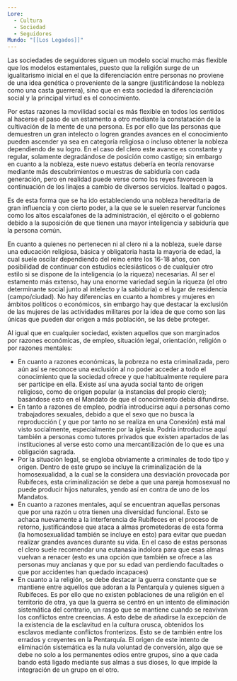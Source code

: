 ```yaml
---
Lore:
  - Cultura
  - Sociedad
  - Seguidores
Mundo: "[[Los Legados]]"
---
```

 Las sociedades de seguidores siguen un modelo social mucho más flexible que los modelos estamentales, puesto que la religión surge de un igualitarismo inicial en el que la diferenciación entre personas no proviene de una idea genética o proveniente de la sangre (justificándose la nobleza como una casta guerrera), sino que en esta sociedad la diferenciación social y la principal virtud es el conocimiento. 

Por estas razones la movilidad social es más flexible en todos los sentidos al hacerse el paso de un estamento a otro mediante la constatación de la cultivación de la mente de una persona. Es por ello que las personas que demuestren un gran intelecto o logren grandes avances en el conocimiento pueden ascender ya sea en categoría religiosa o incluso obtener la nobleza dependiendo de su logro. En el caso del clero este avance es constante y regular, solamente degradándose de posición como castigo; sin embargo en cuanto a la nobleza, este nuevo estatus debería en teoría renovarse mediante más descubrimientos o muestras de sabiduría con cada generación, pero en realidad puede verse como los reyes favorecen la continuación de los linajes a cambio de diversos servicios. lealtad o pagos.

Es de esta forma que se ha ido estableciendo una nobleza hereditaria de gran influencia y con cierto poder, a la que se le suelen reservar funciones como los altos escalafones de la administración, el ejército o el gobierno debido a la suposición de que tienen una mayor inteligencia y sabiduría que la persona común.

En cuanto a quienes no pertenecen ni al clero ni a la nobleza, suele darse una educación religiosa, básica y obligatoria hasta la mayoría de edad, la cual suele oscilar dependiendo del reino entre los 16-18 años, con posibilidad de continuar con estudios eclesiásticos o de cualquier otro estilo si se dispone de la inteligencia (o la riqueza) necesarias. Al ser el estamento más extenso, hay una enorme variedad según la riqueza (el otro determinante social junto al intelecto y la sabiduría) o el lugar de residencia (campo/ciudad). No hay diferencias en cuanto a hombres y mujeres en ámbitos políticos o económicos, sin embargo hay que destacar la exclusión de las mujeres de las actividades militares por la idea de que como son las únicas que pueden dar origen a más población, se las debe proteger. 

Al igual que en cualquier sociedad, existen aquellos que son marginados por razones económicas, de empleo, situación legal, orientación, religión o por razones mentales:
- En cuanto a razones económicas, la pobreza no esta criminalizada, pero aún así se reconoce una exclusión al no poder acceder a todo el conocimiento que la sociedad ofrece y que habitualmente requiere para ser participe en ella. Existe así una ayuda social tanto de origen religioso, como de origen popular (a instancias del propio clero); basándose esto en el Mandato de que el conocimiento debía difundirse.
- En tanto a razones de empleo, podría introducirse aquí a personas como trabajadores sexuales, debido a que el sexo que no busca la reproducción ( y que por tanto no se realiza en una Conexión) está mal visto socialmente, especialmente por la iglesia. Podría introducirse aquí también a personas como tutores privados que existen apartados de las instituciones al verse esto como una mercantilización de lo que es una obligación sagrada.
- Por la situación legal, se engloba obviamente a criminales de todo tipo y origen. Dentro de este grupo se incluye la criminalización de la homosexualidad, a la cual se la considera una desviación provocada por Rubifeces, esta criminalización se debe a que una pareja homosexual no puede producir hijos naturales, yendo así en contra de uno de los Mandatos.
- En cuanto a razones mentales, aquí se encuentran aquellas personas que por una razón u otra tienen una diversidad funcional. Esto se achaca nuevamente a la interferencia de Rubifeces en el proceso de retorno, justificándose que ataca a almas prometedoras de esta forma (la homosexualidad también se incluye en esto) para evitar que puedan realizar grandes avances durante su vida. En el caso de estas personas el clero suele recomendar una eutanasia indolora para que esas almas vuelvan a renacer (esto es una opción que también se ofrece a las personas muy ancianas y que por su edad van perdiendo facultades o que por accidentes han quedado incapaces)
- En cuanto a la religión, se debe destacar la guerra constante que se mantiene entre aquellos que adoran a la Pentarquía y quienes siguen a Rubifeces. Es por ello que no existen poblaciones de una religión en el territorio de otra, ya que la guerra se centró en un intento de eliminación sistemática del contrario, un rasgo que se mantiene cuando se reavivan los conflictos entre creencias. A esto debe de añadirse la excepción de la existencia de la esclavitud en la cultura orusca, obtenidos los esclavos mediante conflictos fronterizos. Esto se de también entre los errados y creyentes en la Pentarquía. El origen de este intento de eliminación sistemática es la nula voluntad de conversión, algo que se debe no solo a los permanentes odios entre grupos, sino a que cada bando está ligado mediante sus almas a sus dioses, lo que impide la integración de un grupo en el otro.